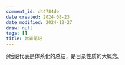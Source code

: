 ```yaml
---
comment_id: d44784de
date created: 2024-08-23
date modified: 2024-12-27
draw: null
tags: []
title: 常青笔记
---
```

`@`后缀代表是体系化的总结，是目录性质的大概念。
